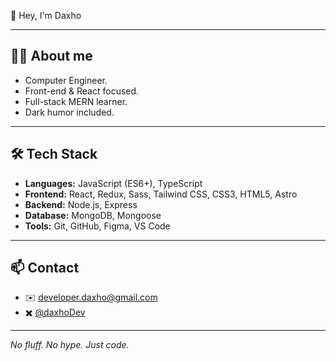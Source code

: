 <p text-align="center">👋 Hey, I'm Daxho</p>

---

## 🧑‍💻 About me

- Computer Engineer.
- Front-end & React focused.  
- Full-stack MERN learner.  
- Dark humor included.

---

## 🛠 Tech Stack

- **Languages:** JavaScript (ES6+), TypeScript
- **Frontend:** React, Redux, Sass, Tailwind CSS, CSS3, HTML5, Astro
- **Backend:** Node.js, Express 
- **Database:** MongoDB, Mongoose
- **Tools:** Git, GitHub, Figma, VS Code

---

## 📫 Contact

- ✉️ developer.daxho@gmail.com
- ✖️ [@daxhoDev](https://x.com/daxhoDev)

---

_No fluff. No hype. Just code._
